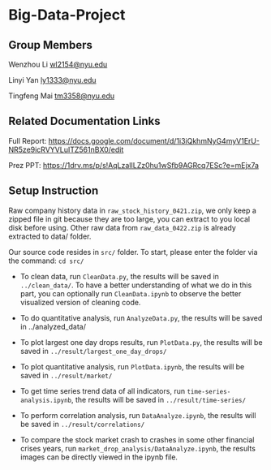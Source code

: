 # Big-Data-Project

## Group Members
Wenzhou Li <wl2154@nyu.edu>

Linyi Yan <ly1333@nyu.edu>

Tingfeng Mai <tm3358@nyu.edu>

## Related Documentation Links
Full Report: https://docs.google.com/document/d/1i3iQkhmNyG4myV1ErU-NR5ze9icRVYVLuITZ561nBX0/edit

Prez PPT: https://1drv.ms/p/s!AqLzalILZz0hu1wSfb9AGRcq7ESc?e=mEjx7a

## Setup Instruction
Raw company history data in `raw_stock_history_0421.zip`, we only keep a zipped file in git because they are too large, you can extract to you local disk before using. Other raw data from `raw_data_0422.zip` is already extracted to data/ folder.

Our source code resides in `src/` folder. To start, please enter the folder via the command: `cd src/`

- To clean data, run `CleanData.py`, the results will be saved in `../clean_data/`. To have a better understanding of what we do in this part, you can optionally run `CleanData.ipynb` to observe the better visualized version of cleaning code.
  
- To do quantitative analysis, run `AnalyzeData.py`, the results will be saved in ../analyzed_data/
  
- To plot largest one day drops results, run `PlotData.py`, the results will be saved in `../result/largest_one_day_drops/`

- To plot quantitative analysis, run `PlotData.ipynb`, the results will be saved in `../result/market/`

- To get time series trend data of all indicators, run `time-series-analysis.ipynb`, the results will be saved in `../result/time-series/`

- To perform correlation analysis, run `DataAnalyze.ipynb`, the results will be saved in `../result/correlations/`

- To compare the stock market crash to crashes in some other financial crises years, run `market_drop_analysis/DataAnalyze.ipynb`, the results images can be directly viewed in the ipynb file.